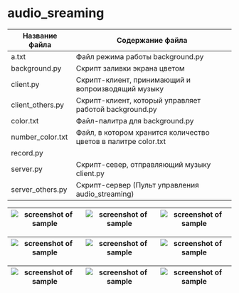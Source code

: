 # audio_sreaming

Название файла     | Содержание файла
-------------------|----------------------
a.txt              | Файл режима работы background.py
background.py      | Скрипт заливки экрана цветом
client.py          | Скрипт-клиент, принимающий и вопроизводящий музыку
client_others.py   | Скрипт-клиент, который управляет работой background.py
color.txt          | Файл-палитра для background.py
number_color.txt   | Файл, в котором хранится количество цветов в палитре color.txt
record.py          | 
server.py          | Скрипт-север, отправляющий музыку client.py
server_others.py   | Скрипт-сервер (Пульт управления audio_streaming)




![screenshot of sample](https://github.com/fresh-ter/audio_streaming/blob/master/light-screen/red.gif)  | ![screenshot of sample](https://github.com/fresh-ter/audio_streaming/blob/master/light-screen/green.gif)  | ![screenshot of sample](https://github.com/fresh-ter/audio_streaming/blob/master/light-screen/dark_blue.gif)
--------------------------------------------------------------------------------------------------------|-------------------------------------------------------------------------------------------------------------------|---------------------------------------------------------------------------------------------------------


![screenshot of sample](https://github.com/fresh-ter/audio_streaming/blob/master/light-screen/sky_blue.gif)  | ![screenshot of sample](https://github.com/fresh-ter/audio_streaming/blob/master/light-screen/violet.gif)  | ![screenshot of sample](https://github.com/fresh-ter/audio_streaming/blob/master/light-screen/white.gif)
-------------------------------------------------------------------------------------------------------------|----------------------------------------------------------------------------------------------------------------|------------------------------------------------------------------------------------------------------



![screenshot of sample](https://github.com/fresh-ter/audio_streaming/blob/master/light-screen/yellow.gif)  | ![screenshot of sample](https://github.com/fresh-ter/audio_streaming/blob/master/light-screen/orange.gif)  | ![screenshot of sample](https://github.com/fresh-ter/audio_streaming/blob/master/light-screen/pink.gif)
-----------------------------------------------------------------------------------------------------------|----------------------------------------------------------------------------------------------------------------|------------------------------------------------------------------------------------------------------
